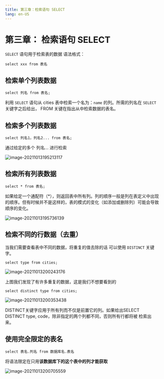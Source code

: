 ```yaml
---
title: 第三章：检索语句 SELECT
lang: en-US
---
```


# 第三章： 检索语句 SELECT

`SELECT` 语句用于检索表的数据
语法格式：

~~~mysql
select xxx from 表名
~~~

## 检索单个列表数据

~~~mysql
select 列名 from 表名;
~~~

利用 `SELECT` 语句从 cities 表中检索一个名为：`name` 的列。所需的列名在 `SELECT` 关键字之后给出， FROM 关键在指出从中检索数据的表名。

## 检索多个列表数据

~~~mysql
select 列名1，列名2... from 表名;
~~~

通过给定的多个 列名... 进行检索

![image-20211013195213117](https://gitee.com/sue201982/mysql/raw/master/img/202110292227928.png)


## 检索所有列表数据

~~~mysql
select * from 表名;
~~~

如果给定一个通配符（*），则返回表中所有列。列的顺序一般是列在表定义中出现的顺序。但有时候并不是这样的，表的模式的变化（如添加或删除列）可能会导致顺序的变化。

![image-20211013195736139](https://gitee.com/sue201982/mysql/raw/master/img/202110292227929.png)


## 检索不同的行数据（去重）

当我们需要查看表中不同的数据，将重复的值去除的话 可以使用 `DISTINCT` 关键字。

~~~mysql
select type from cities;
~~~

![image-20211013200243176](https://gitee.com/sue201982/mysql/raw/master/img/202110292227930.png)

上图我们发现了有许多重复的数据，这是我们不想要看到的

~~~
select distinct type from cities;
~~~

![image-20211013200353438](https://gitee.com/sue201982/mysql/raw/master/img/202110292227931.png)

DISTINCT关键字应用于所有列而不仅是前置它的列。如果给出SELECT DISTINCT type, code，除非指定的两个列都不同，否则所有行都将被
检索出来。


## 使用完全限定的表名

~~~mysql
select 表名.列名 from 数据库名.表名
~~~

将语法限定在只用**该数据库下的这个表中的列才能获取**

![image-20211013200705559](https://gitee.com/sue201982/mysql/raw/master/img/202110292227932.png)